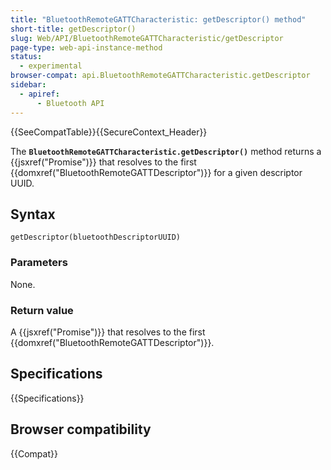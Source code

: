 ```yaml
---
title: "BluetoothRemoteGATTCharacteristic: getDescriptor() method"
short-title: getDescriptor()
slug: Web/API/BluetoothRemoteGATTCharacteristic/getDescriptor
page-type: web-api-instance-method
status:
  - experimental
browser-compat: api.BluetoothRemoteGATTCharacteristic.getDescriptor
sidebar:
  - apiref:
      - Bluetooth API
---
```


{{SeeCompatTable}}{{SecureContext_Header}}

The **`BluetoothRemoteGATTCharacteristic.getDescriptor()`** method
returns a {{jsxref("Promise")}} that resolves to the
first {{domxref("BluetoothRemoteGATTDescriptor")}} for a given descriptor UUID.

## Syntax

```js-nolint
getDescriptor(bluetoothDescriptorUUID)
```

### Parameters

None.

### Return value

A {{jsxref("Promise")}} that resolves to the
first {{domxref("BluetoothRemoteGATTDescriptor")}}.

## Specifications

{{Specifications}}

## Browser compatibility

{{Compat}}

